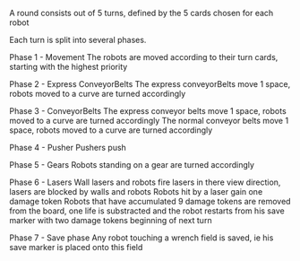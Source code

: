 A round consists out of 5 turns, defined by the 5 cards chosen for each robot

Each turn is split into several phases.

Phase 1 - Movement
 The robots are moved according to their turn cards, starting with the highest priority

Phase 2 - Express ConveyorBelts
 The express conveyorBelts move 1 space, robots moved to a curve are turned accordingly

Phase 3 - ConveyorBelts
 The express conveyor belts move 1 space, robots moved to a curve are turned accordingly
 The normal conveyor belts move 1 space, robots moved to a curve are turned accordingly

Phase 4 - Pusher
 Pushers push

Phase 5 - Gears
 Robots standing on a gear are turned accordingly

Phase 6 - Lasers
 Wall lasers and robots fire lasers in there view direction, lasers are blocked by walls and robots
 Robots hit by a laser gain one damage token
 Robots that have accumulated 9 damage tokens are removed from the board, one life is substracted and the robot 
 restarts from his save marker with two damage tokens beginning of next turn
 
Phase 7 - Save phase
 Any robot touching a wrench field is saved, ie his save marker is placed onto this field